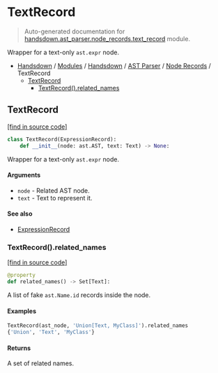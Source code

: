 # TextRecord

> Auto-generated documentation for [handsdown.ast_parser.node_records.text_record](https://github.com/vemel/handsdown/blob/master/handsdown/ast_parser/node_records/text_record.py) module.

Wrapper for a text-only `ast.expr` node.

- [Handsdown](../../../README.md#-handsdown---python-documentation-generator) / [Modules](../../../MODULES.md#modules) / [Handsdown](../../index.md#handsdown) / [AST Parser](../index.md#ast-parser) / [Node Records](index.md#node-records) / TextRecord
    - [TextRecord](#textrecord)
        - [TextRecord().related_names](#textrecordrelated_names)

## TextRecord

[[find in source code]](https://github.com/vemel/handsdown/blob/master/handsdown/ast_parser/node_records/text_record.py#L14)

```python
class TextRecord(ExpressionRecord):
    def __init__(node: ast.AST, text: Text) -> None:
```

Wrapper for a text-only `ast.expr` node.

#### Arguments

- `node` - Related AST node.
- `text` - Text to represent it.

#### See also

- [ExpressionRecord](expression_record.md#expressionrecord)

### TextRecord().related_names

[[find in source code]](https://github.com/vemel/handsdown/blob/master/handsdown/ast_parser/node_records/text_record.py#L31)

```python
@property
def related_names() -> Set[Text]:
```

A list of fake `ast.Name.id` records inside the node.

#### Examples

```python
TextRecord(ast_node, 'Union[Text, MyClass]').related_names
{'Union', 'Text', 'MyClass'}
```

#### Returns

A set of related names.
